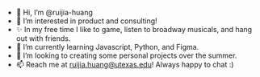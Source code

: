 - 👋 Hi, I’m @ruijia-huang
- 👀 I’m interested in product and consulting!
- ✨ In my free time I like to game, listen to broadway musicals, and hang out with friends.
- 🌱 I’m currently learning Javascript, Python, and Figma.
- 💞️ I’m looking to creating some personal projects over the summer.
- 📫 Reach me at ruijia.huang@utexas.edu! Always happy to chat :)

<!---
ruijia-huang/ruijia-huang is a ✨ special ✨ repository because its `README.md` (this file) appears on your GitHub profile.
You can click the Preview link to take a look at your changes.
--->
